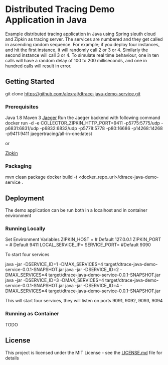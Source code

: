 # Distributed Tracing Demo Application in Java

Example distributed tracing application in Java using Spring sleuth cloud and Zipkin as tracing server. The services are numbered and they get called in ascending random sequence. For example; if you deploy four instances, and hit the first instance, it will randomly call 2 or 3 or 4. Similarly the second instance will call 3 or 4. To simulate real time behaviour, one in ten calls will have a random delay of 100 to 200 milliseconds, and one in hundred calls will result in error.

## Getting Started

git clone https://github.com/alexraj/dtrace-java-demo-service.git

### Prerequisites

Java 1.8
Maven 3
[Jaeger](https://github.com/jaegertracing/jaeger)
Run the Jaeger backend with following command
docker run -d -e COLLECTOR_ZIPKIN_HTTP_PORT=9411 -p5775:5775/udp -p6831:6831/udp -p6832:6832/udp   -p5778:5778 -p80:16686 -p14268:14268 -p9411:9411  jaegertracing/all-in-one:latest

or

[Zipkin](https://zipkin.io/pages/quickstart)

### Packaging

mvn clean package
docker build -t <docker_repo_url>/dtrace-java-demo-service .


## Deployment

The demo application can be run both in a localhost and in container environment

### Running Locally

Set Environment Variables
ZIPKIN_HOST = <IP of Zipkin>  # Default 127.0.0.1
ZIPKIN_PORT = <Port of Zipkin> # Default 9411
LOCAL_SERVICE_IP=<IP of localhost>
SERVICE_PORT=<Start port number> #Default 9090

To start four services

java -jar -DSERVICE_ID=1 -DMAX_SERVICES=4 target/dtrace-java-demo-service-0.0.1-SNAPSHOT.jar
java -jar -DSERVICE_ID=2 -DMAX_SERVICES=4 target/dtrace-java-demo-service-0.0.1-SNAPSHOT.jar
java -jar -DSERVICE_ID=3 -DMAX_SERVICES=4 target/dtrace-java-demo-service-0.0.1-SNAPSHOT.jar
java -jar -DSERVICE_ID=4 -DMAX_SERVICES=4 target/dtrace-java-demo-service-0.0.1-SNAPSHOT.jar

This will start four services, they will listen on ports 9091, 9092, 9093, 9094

### Running as Container
TODO

## License

This project is licensed under the MIT License - see the [LICENSE.md](LICENSE.md) file for details

